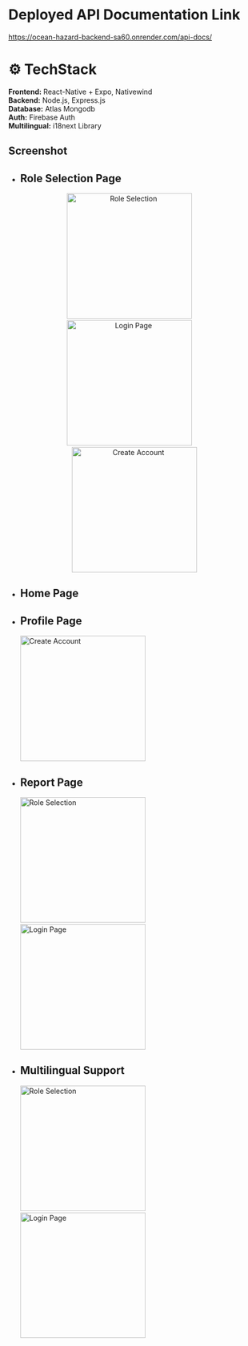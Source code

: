 # Deployed API Documentation Link
https://ocean-hazard-backend-sa60.onrender.com/api-docs/ 

# ⚙️ TechStack
**Frontend:** React-Native + Expo, Nativewind <br>
**Backend:** Node.js, Express.js <br>
**Database:** Atlas Mongodb <br>
**Auth:** Firebase Auth <br>
**Multilingual:** i18next Library

## Screenshot
- ## Role Selection Page
<p align="center">
  <img src="https://github.com/user-attachments/assets/915989ca-0fb5-4b86-937c-1b9142e42e2e" alt="Role Selection" width="250"/>
  &nbsp;&nbsp;&nbsp;&nbsp;
  <img src="https://github.com/user-attachments/assets/ef1e068f-165b-4ed0-b481-707ce850fc9f" alt="Login Page" width="250"/>
  &nbsp;&nbsp;&nbsp;&nbsp;
  <img src="https://github.com/user-attachments/assets/efe4cbbe-642b-47b6-91e4-05827c7116fc" alt="Create Account" width="250"/>
</p>

- ## Home Page
- ## Profile Page
  <img src="https://github.com/user-attachments/assets/728bd6e7-3bb6-4b76-8a2e-f59fa83e1aa0" alt="Create Account" width="250"/>

- ## Report Page
  <p>
    <img src="https://github.com/user-attachments/assets/a0a31274-0317-4656-80c9-dde498c8788c" alt="Role Selection" width="250"/>
    &nbsp;&nbsp;&nbsp;&nbsp;
    <img src="https://github.com/user-attachments/assets/5947475b-e23b-49ce-a9f2-d59b724554aa" alt="Login Page" width="250"/>
  </p>

- ## Multilingual Support
  <p>
    <img src="https://github.com/user-attachments/assets/8ba03f6d-1b14-4e3e-9e15-a3f59950f9f5" alt="Role Selection" width="250"/>
    &nbsp;&nbsp;&nbsp;&nbsp;
    <img src="https://github.com/user-attachments/assets/84b7466d-c154-4127-adb5-02762a5336d3" alt="Login Page" width="250"/>
  </p>








